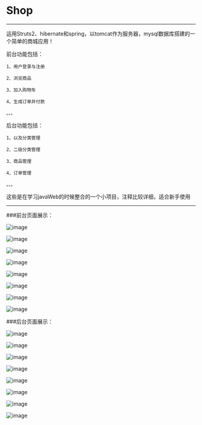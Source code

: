 # Shop
-------------------

运用Struts2、hibernate和spring，以tomcat作为服务器，mysql数据库搭建的一个简单的商城应用！

前台功能包括：

    1、用户登录与注册
    
    2、浏览商品

    3、加入购物车
    
    4、生成订单并付款
    
    。。。

后台功能包括：

    1、以及分类管理

    2、二级分类管理

    3、商品管理

    4、订单管理

    。。。

这些是在学习javaWeb的时候整合的一个小项目，注释比较详细，适合新手使用

-------------------


###前台页面展示：

![image](https://github.com/MZCretin/Shop/blob/master/pic/qt1.jpg)

![image](https://github.com/MZCretin/Shop/blob/master/pic/qt2.jpg)

![image](https://github.com/MZCretin/Shop/blob/master/pic/qt3.jpg)

![image](https://github.com/MZCretin/Shop/blob/master/pic/qt4.jpg)

![image](https://github.com/MZCretin/Shop/blob/master/pic/qt5.jpg)

![image](https://github.com/MZCretin/Shop/blob/master/pic/qt6.jpg)

![image](https://github.com/MZCretin/Shop/blob/master/pic/qt7.jpg)

![image](https://github.com/MZCretin/Shop/blob/master/pic/qt8.jpg)

###后台页面展示：

![image](https://github.com/MZCretin/Shop/blob/master/pic/ht1.jpg)

![image](https://github.com/MZCretin/Shop/blob/master/pic/ht2.jpg)

![image](https://github.com/MZCretin/Shop/blob/master/pic/ht3.jpg)

![image](https://github.com/MZCretin/Shop/blob/master/pic/ht4.jpg)

![image](https://github.com/MZCretin/Shop/blob/master/pic/ht5.jpg)

![image](https://github.com/MZCretin/Shop/blob/master/pic/ht6.jpg)

![image](https://github.com/MZCretin/Shop/blob/master/pic/ht7.jpg)

![image](https://github.com/MZCretin/Shop/blob/master/pic/ht8.jpg)

